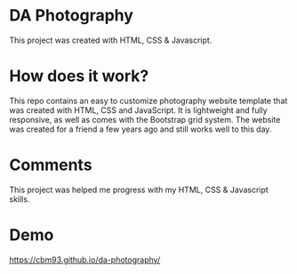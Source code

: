 # DA Photography

This project was created with HTML, CSS & Javascript.

# How does it work?

This repo contains an easy to customize photography website template that was created with HTML, CSS and JavaScript. It is lightweight and fully responsive, as well as comes with the Bootstrap grid system. The website was created for a friend a few years ago and still works well to this day.

# Comments

This project was helped me progress with my HTML, CSS & Javascript skills.
# Demo

https://cbm93.github.io/da-photography/
